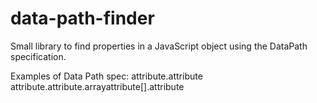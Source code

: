 # data-path-finder
Small library to find properties in a JavaScript object using the DataPath specification.

Examples of Data Path spec:
attribute.attribute
attribute.attribute.arrayattribute[].attribute
